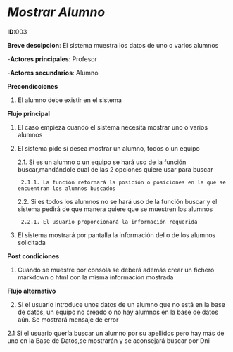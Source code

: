 # *Mostrar Alumno*

**ID**:003

**Breve descipcion**: El sistema muestra los datos de uno o varios alumnos

-**Actores principales**: Profesor

-**Actores secundarios**: Alumno

**Precondicciones**

1. El alumno debe existir en el sistema

**Flujo principal**

1. El caso empieza cuando el sistema necesita mostrar uno o varios alumnos

2. El sistema pide si desea mostrar un alumno, todos o un equipo

     2.1. Si es un alumno o un equipo se hará uso de la función buscar,mandándole cual de las 2 opciones quiere usar para buscar

        2.1.1. La función retornará la posición o posiciones en la que se encuentran los alumnos buscados

    2.2. Si es todos los alumnos no se hará uso de la función buscar y el sistema pedirá de que manera quiere que se muestren los alumnos

        2.2.1. El usuario proporcionará la información requerida

3. El sistema mostrará por pantalla la información del o de los alumnos solicitada

**Post condiciones**

1. Cuando se muestre por consola se deberá además crear un fichero markdown o html con la misma información mostrada

**Flujo alternativo**

2. Si el usuario introduce unos datos de un alumno que no está en la base de datos, un equipo no creado o no hay alumnos en la base de datos aún. Se mostrará mensaje de error

2.1 Si el usuario quería buscar un alumno por su apellidos pero hay más de uno en la Base de Datos,se mostrarán y se aconsejará buscar por Dni
